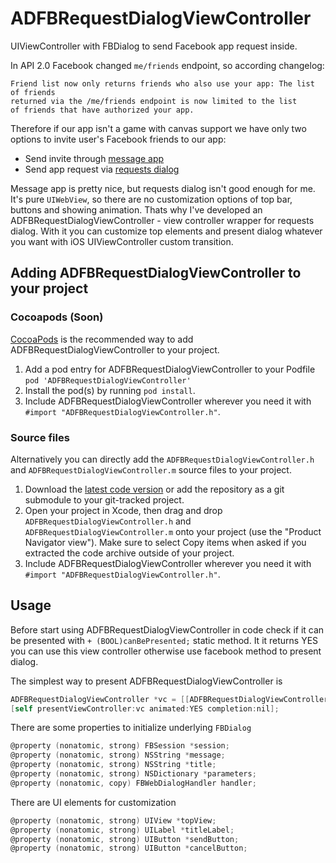 ADFBRequestDialogViewController
===============================

UIViewController with FBDialog to send Facebook app request inside.

In API 2.0 Facebook changed `me/friends` endpoint, so according changelog: 
```
Friend list now only returns friends who also use your app: The list of friends 
returned via the /me/friends endpoint is now limited to the list 
of friends that have authorized your app.
```
Therefore if our app isn't a game with canvas support we have only two options to invite user's Facebook friends to our app:
* Send invite through [message app](https://developers.facebook.com/docs/ios/share#message-dialog)
* Send app request via [requests dialog](https://developers.facebook.com/docs/games/requests/v2.2#implementation)

Message app is pretty nice, but requests dialog isn't good enough for me. It's pure ```UIWebView```, so there are no customization options of top bar, buttons and showing animation. Thats why I've developed an ADFBRequestDialogViewController - view controller wrapper for requests dialog. With it you can customize top elements and present dialog whatever you want with iOS UIViewController custom transition.

## Adding ADFBRequestDialogViewController to your project

### Cocoapods (Soon)

[CocoaPods](http://cocoapods.org) is the recommended way to add ADFBRequestDialogViewController to your project.
1. Add a pod entry for ADFBRequestDialogViewController to your Podfile `pod 'ADFBRequestDialogViewController'`
2. Install the pod(s) by running `pod install`.
3. Include ADFBRequestDialogViewController wherever you need it with `#import "ADFBRequestDialogViewController.h"`.

### Source files

Alternatively you can directly add the `ADFBRequestDialogViewController.h` and `ADFBRequestDialogViewController.m` source files to your project.

1. Download the [latest code version](https://github.com/Antondomashnev/ADFBRequestDialogViewController/archive/master.zip) or add the repository as a git submodule to your git-tracked project. 
2. Open your project in Xcode, then drag and drop `ADFBRequestDialogViewController.h` and `ADFBRequestDialogViewController.m` onto your project (use the "Product Navigator view"). Make sure to select Copy items when asked if you extracted the code archive outside of your project. 
3. Include ADFBRequestDialogViewController wherever you need it with `#import "ADFBRequestDialogViewController.h"`.

## Usage

Before start using ADFBRequestDialogViewController in code check if it can be presented with 
```+ (BOOL)canBePresented;``` 
static method. It it returns YES you can use this view controller otherwise use facebook method to present dialog.

The simplest way to present ADFBRequestDialogViewController is
```objective-c
ADFBRequestDialogViewController *vc = [[ADFBRequestDialogViewController alloc] initWithSession:[FBSession activeSession] message:@"YO" title:@"Invite friends" parameters:nil handler:nil];
[self presentViewController:vc animated:YES completion:nil];
``` 

There are some properties to initialize underlying ```FBDialog```
```objective-c
@property (nonatomic, strong) FBSession *session;
@property (nonatomic, strong) NSString *message;
@property (nonatomic, strong) NSString *title;
@property (nonatomic, strong) NSDictionary *parameters;
@property (nonatomic, copy) FBWebDialogHandler handler;
``` 

There are UI elements for customization
```objective-c
@property (nonatomic, strong) UIView *topView;
@property (nonatomic, strong) UILabel *titleLabel;
@property (nonatomic, strong) UIButton *sendButton;
@property (nonatomic, strong) UIButton *cancelButton;
``` 

